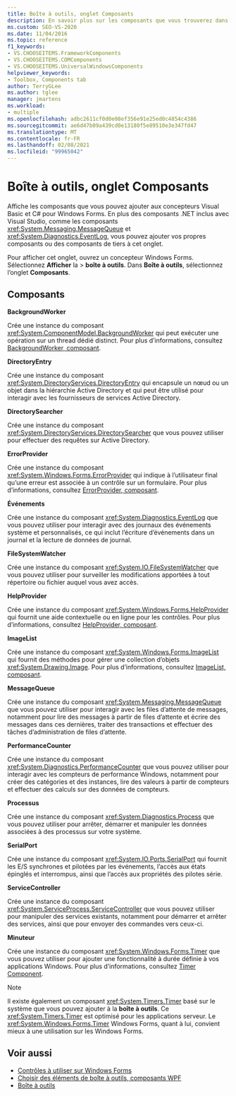 ```yaml
---
title: Boîte à outils, onglet Composants
description: En savoir plus sur les composants que vous trouverez dans l’onglet composants de la fenêtre boîte à outils.
ms.custom: SEO-VS-2020
ms.date: 11/04/2016
ms.topic: reference
f1_keywords:
- VS.CHOOSEITEMS.FrameworkComponents
- VS.CHOOSEITEMS.COMComponents
- VS.CHOOSEITEMS.UniversalWindowsComponents
helpviewer_keywords:
- Toolbox, Components tab
author: TerryGLee
ms.author: tglee
manager: jmartens
ms.workload:
- multiple
ms.openlocfilehash: adbc2611cf0d0e08ef356e91e25ed0c4854c4386
ms.sourcegitcommit: ae6d47b09a439cd0e13180f5e89510e3e347fd47
ms.translationtype: MT
ms.contentlocale: fr-FR
ms.lasthandoff: 02/08/2021
ms.locfileid: "99965042"
---
```

# <a name="toolbox-components-tab"></a>Boîte à outils, onglet Composants

Affiche les composants que vous pouvez ajouter aux concepteurs Visual Basic et C# pour Windows Forms. En plus des composants .NET inclus avec Visual Studio, comme les composants <xref:System.Messaging.MessageQueue> et <xref:System.Diagnostics.EventLog>, vous pouvez ajouter vos propres composants ou des composants de tiers à cet onglet.

Pour afficher cet onglet, ouvrez un concepteur Windows Forms. Sélectionnez **Afficher** la  >  **boîte à outils**. Dans **Boîte à outils**, sélectionnez l’onglet **Composants**.

## <a name="components"></a>Composants

**BackgroundWorker**

Crée une instance du composant <xref:System.ComponentModel.BackgroundWorker> qui peut exécuter une opération sur un thread dédié distinct. Pour plus d’informations, consultez [BackgroundWorker, composant](/dotnet/framework/winforms/controls/backgroundworker-component).

**DirectoryEntry**

Crée une instance du composant <xref:System.DirectoryServices.DirectoryEntry> qui encapsule un nœud ou un objet dans la hiérarchie Active Directory et qui peut être utilisé pour interagir avec les fournisseurs de services Active Directory.

**DirectorySearcher**

Crée une instance du composant <xref:System.DirectoryServices.DirectorySearcher> que vous pouvez utiliser pour effectuer des requêtes sur Active Directory.

**ErrorProvider**

Crée une instance du composant <xref:System.Windows.Forms.ErrorProvider> qui indique à l’utilisateur final qu’une erreur est associée à un contrôle sur un formulaire. Pour plus d’informations, consultez [ErrorProvider, composant](/dotnet/framework/winforms/controls/errorprovider-component-windows-forms).

**Événements**

Crée une instance du composant <xref:System.Diagnostics.EventLog> que vous pouvez utiliser pour interagir avec des journaux des événements système et personnalisés, ce qui inclut l’écriture d’événements dans un journal et la lecture de données de journal.

**FileSystemWatcher**

Crée une instance du composant <xref:System.IO.FileSystemWatcher> que vous pouvez utiliser pour surveiller les modifications apportées à tout répertoire ou fichier auquel vous avez accès.

**HelpProvider**

Crée une instance du composant <xref:System.Windows.Forms.HelpProvider> qui fournit une aide contextuelle ou en ligne pour les contrôles. Pour plus d’informations, consultez [HelpProvider, composant](/dotnet/framework/winforms/controls/helpprovider-component-windows-forms).

**ImageList**

Crée une instance du composant <xref:System.Windows.Forms.ImageList> qui fournit des méthodes pour gérer une collection d’objets <xref:System.Drawing.Image>. Pour plus d’informations, consultez [ImageList, composant](/dotnet/framework/winforms/controls/imagelist-component-windows-forms).

**MessageQueue**

Crée une instance du composant <xref:System.Messaging.MessageQueue> que vous pouvez utiliser pour interagir avec les files d’attente de messages, notamment pour lire des messages à partir de files d’attente et écrire des messages dans ces dernières, traiter des transactions et effectuer des tâches d’administration de files d’attente.

**PerformanceCounter**

Crée une instance du composant <xref:System.Diagnostics.PerformanceCounter> que vous pouvez utiliser pour interagir avec les compteurs de performance Windows, notamment pour créer des catégories et des instances, lire des valeurs à partir de compteurs et effectuer des calculs sur des données de compteurs.

**Processus**

Crée une instance du composant <xref:System.Diagnostics.Process> que vous pouvez utiliser pour arrêter, démarrer et manipuler les données associées à des processus sur votre système.

**SerialPort**

Crée une instance du composant <xref:System.IO.Ports.SerialPort> qui fournit les E/S synchrones et pilotées par les événements, l’accès aux états épinglés et interrompus, ainsi que l’accès aux propriétés des pilotes série.

**ServiceController**

Crée une instance du composant <xref:System.ServiceProcess.ServiceController> que vous pouvez utiliser pour manipuler des services existants, notamment pour démarrer et arrêter des services, ainsi que pour envoyer des commandes vers ceux-ci.

**Minuteur**

Crée une instance du composant <xref:System.Windows.Forms.Timer> que vous pouvez utiliser pour ajouter une fonctionnalité à durée définie à vos applications Windows. Pour plus d’informations, consultez [Timer Component](/dotnet/framework/winforms/controls/timer-component-windows-forms).

> [!NOTE]
> Il existe également un composant <xref:System.Timers.Timer> basé sur le système que vous pouvez ajouter à la **boîte à outils**. Ce <xref:System.Timers.Timer> est optimisé pour les applications serveur. Le <xref:System.Windows.Forms.Timer> Windows Forms, quant à lui, convient mieux à une utilisation sur les Windows Forms.

## <a name="see-also"></a>Voir aussi

- [Contrôles à utiliser sur Windows Forms](/dotnet/framework/winforms/controls/controls-to-use-on-windows-forms)
- [Choisir des éléments de boîte à outils, composants WPF](choose-toolbox-items-wpf-components.md)
- [Boîte à outils](../../ide/reference/toolbox.md)
